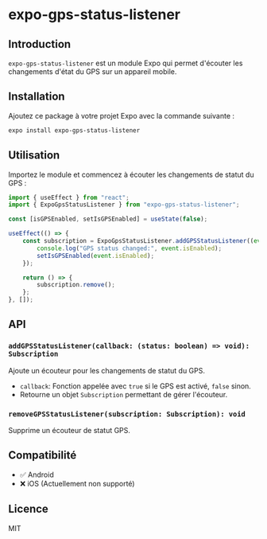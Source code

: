 # expo-gps-status-listener

## Introduction

`expo-gps-status-listener` est un module Expo qui permet d'écouter les changements d'état du GPS sur un appareil mobile.

## Installation

Ajoutez ce package à votre projet Expo avec la commande suivante :

```sh
expo install expo-gps-status-listener
```

## Utilisation

Importez le module et commencez à écouter les changements de statut du GPS :

```typescript
import { useEffect } from "react";
import { ExpoGpsStatusListener } from "expo-gps-status-listener";

const [isGPSEnabled, setIsGPSEnabled] = useState(false);

useEffect(() => {
	const subscription = ExpoGpsStatusListener.addGPSStatusListener((event) => {
		console.log("GPS status changed:", event.isEnabled);
		setIsGPSEnabled(event.isEnabled);
	});

	return () => {
		subscription.remove();
	};
}, []);
```

## API

### `addGPSStatusListener(callback: (status: boolean) => void): Subscription`

Ajoute un écouteur pour les changements de statut du GPS.

- `callback`: Fonction appelée avec `true` si le GPS est activé, `false` sinon.
- Retourne un objet `Subscription` permettant de gérer l'écouteur.

### `removeGPSStatusListener(subscription: Subscription): void`

Supprime un écouteur de statut GPS.

## Compatibilité

- ✅ Android
- ❌ iOS (Actuellement non supporté)

## Licence

MIT
